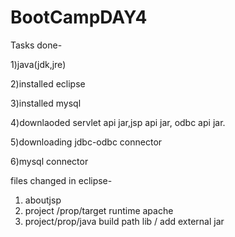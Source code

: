 # BootCampDAY4

Tasks done-



1)java(jdk,jre)

2)installed eclipse

3)installed mysql

4)downlaoded servlet api jar,jsp api jar, odbc api jar.

5)downloading jdbc-odbc connector

6)mysql connector


files changed in eclipse-

1) aboutjsp
2) project /prop/target runtime apache
3) project/prop/java build path lib / add external jar
